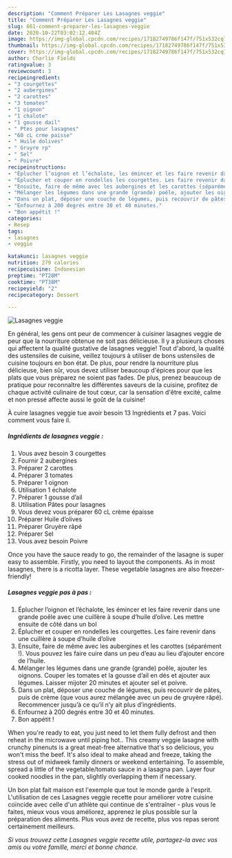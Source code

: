 ```yaml
---
description: "Comment Préparer Les Lasagnes veggie"
title: "Comment Préparer Les Lasagnes veggie"
slug: 661-comment-preparer-les-lasagnes-veggie
date: 2020-10-22T03:02:12.404Z
image: https://img-global.cpcdn.com/recipes/17182749786f147f/751x532cq70/lasagnes-veggie-photo-principale-de-la-recette.jpg
thumbnail: https://img-global.cpcdn.com/recipes/17182749786f147f/751x532cq70/lasagnes-veggie-photo-principale-de-la-recette.jpg
cover: https://img-global.cpcdn.com/recipes/17182749786f147f/751x532cq70/lasagnes-veggie-photo-principale-de-la-recette.jpg
author: Charlie Fields
ratingvalue: 3
reviewcount: 3
recipeingredient:
- "3 courgettes"
- "2 aubergines"
- "2 carottes"
- "3 tomates"
- "1 oignon"
- "1 chalote"
- "1 gousse dail"
- " Ptes pour lasagnes"
- "60 cL crme paisse"
- " Huile dolives"
- " Gruyre rp"
- " Sel"
- " Poivre"
recipeinstructions:
- "Éplucher l’oignon et l’échalote, les émincer et les faire revenir dans une grande poêle avec une cuillère à soupe d’huile d’olive. Les mettre ensuite de côté dans un bol"
- "Éplucher et couper en rondelles les courgettes. Les faire revenir dans une cuillère à soupe d’huile d’olive"
- "Ensuite, faire de même avec les aubergines et les carottes (séparément !). Vous pouvez les faire cuire dans un peu d’eau au lieu d’ajouter encore de l’huile."
- "Mélanger les légumes dans une grande (grande) poêle, ajouter les oignons. Couper les tomates et la gousse d’ail en dés et ajouter aux légumes. Laisser mijoter 20 minutes et ajouter sel et poivre."
- "Dans un plat, déposer une couche de légumes, puis recouvrir de pâtes, puis de crème (que vous aurez mélangée avec un peu de gruyère râpé). Recommencer jusqu’à ce qu’il n’y ait plus d’ingrédients."
- "Enfournez à 200 degrés entre 30 et 40 minutes."
- "Bon appétit !"
categories:
- Resep
tags:
- lasagnes
- veggie

katakunci: lasagnes veggie 
nutrition: 279 calories
recipecuisine: Indonesian
preptime: "PT28M"
cooktime: "PT38M"
recipeyield: "2"
recipecategory: Dessert

---
```



![Lasagnes veggie](https://img-global.cpcdn.com/recipes/17182749786f147f/751x532cq70/lasagnes-veggie-photo-principale-de-la-recette.jpg)

En général, les gens ont peur de commencer à cuisiner lasagnes veggie de peur que la nourriture obtenue ne soit pas délicieuse. Il y a plusieurs choses qui affectent la qualité gustative de lasagnes veggie! Tout d'abord, la qualité des ustensiles de cuisine, veillez toujours à utiliser de bons ustensiles de cuisine toujours en bon état. De plus, pour rendre la nourriture plus délicieuse, bien sûr, vous devez utiliser beaucoup d'épices pour que les plats que vous préparez ne soient pas fades. De plus, prenez beaucoup de pratique pour reconnaître les différentes saveurs de la cuisine, profitez de chaque activité culinaire de tout cœur, car la sensation d'être excité, calme et non pressé affecte aussi le goût de la cuisine!

<!--inarticleads1-->

À cuire lasagnes veggie tue avoir besoin 13 Ingrédients et 7 pas. Voici comment vous faire il.

##### Ingrédients de lasagnes veggie :

1. Vous avez besoin 3 courgettes
1. Fournir 2 aubergines
1. Préparer 2 carottes
1. Préparer 3 tomates
1. Préparer 1 oignon
1. Utilisation 1 échalote
1. Préparer 1 gousse d’ail
1. Utilisation  Pâtes pour lasagnes
1. Vous devez vous préparer 60 cL crème épaisse
1. Préparer  Huile d’olives
1. Préparer  Gruyère râpé
1. Préparer  Sel
1. Vous avez besoin  Poivre


Once you have the sauce ready to go, the remainder of the lasagne is super easy to assemble. Firstly, you need to layout the components. As in most lasagnes, there is a ricotta layer. These vegetable lasagnes are also freezer-friendly! 

<!--inarticleads2-->

##### Lasagnes veggie pas à pas :

1. Éplucher l’oignon et l’échalote, les émincer et les faire revenir dans une grande poêle avec une cuillère à soupe d’huile d’olive. Les mettre ensuite de côté dans un bol
1. Éplucher et couper en rondelles les courgettes. Les faire revenir dans une cuillère à soupe d’huile d’olive
1. Ensuite, faire de même avec les aubergines et les carottes (séparément !). Vous pouvez les faire cuire dans un peu d’eau au lieu d’ajouter encore de l’huile.
1. Mélanger les légumes dans une grande (grande) poêle, ajouter les oignons. Couper les tomates et la gousse d’ail en dés et ajouter aux légumes. Laisser mijoter 20 minutes et ajouter sel et poivre.
1. Dans un plat, déposer une couche de légumes, puis recouvrir de pâtes, puis de crème (que vous aurez mélangée avec un peu de gruyère râpé). Recommencer jusqu’à ce qu’il n’y ait plus d’ingrédients.
1. Enfournez à 200 degrés entre 30 et 40 minutes.
1. Bon appétit !


When you&#39;re ready to eat, you just need to let them fully defrost and then reheat in the microwave until piping hot.. This creamy veggie lasagne with crunchy pinenuts is a great meat-free alternative that&#39;s so delicious, you won&#39;t miss the beef. It&#39;s also ideal to make ahead and freeze, taking the stress out of midweek family dinners or weekend entertaining. To assemble, spread a little of the vegetable/tomato sauce in a lasagna pan. Layer four cooked noodles in the pan, slightly overlapping them if necessary. 

<!--inarticleads1-->

<p>
Un bon plat fait maison est l'exemple que tout le monde garde à l'esprit. L'utilisation de ces Lasagnes veggie recette pour améliorer votre cuisine coïncide avec celle d'un athlète qui continue de s'entraîner - plus vous le faites, mieux vous vous améliorez, apprenez le plus possible sur la préparation des aliments. Plus vous avez de recette, plus vos repas seront certainement meilleurs.
</p>

<p>
<i>Si vous trouvez cette Lasagnes veggie recette utile, partagez-la avec vos amis ou votre famille, merci et bonne chance.</i>
</p>

